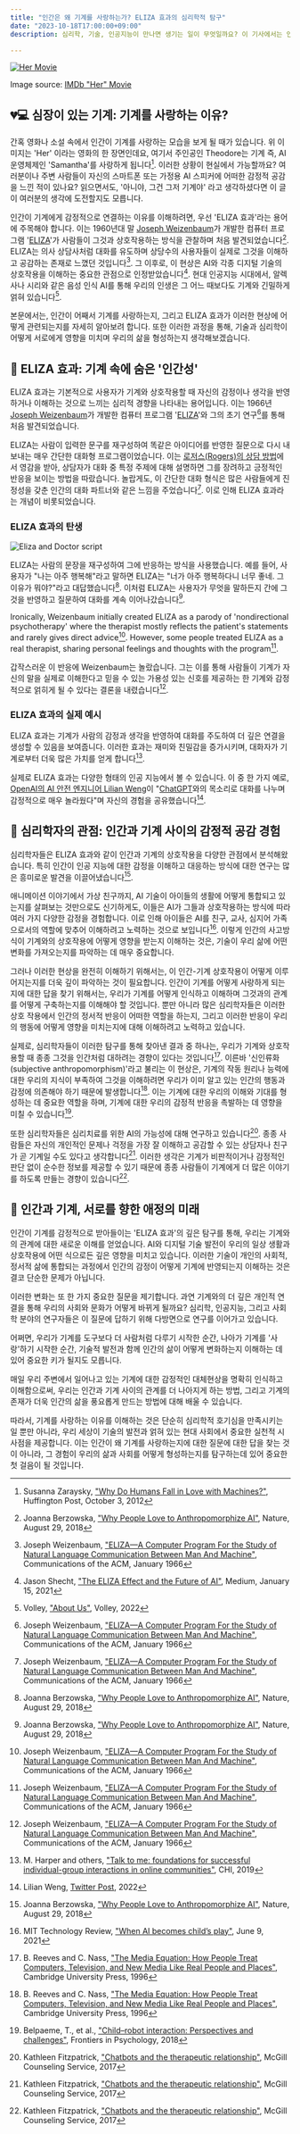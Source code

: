 ```yaml
---
title: "인간은 왜 기계를 사랑하는가? ELIZA 효과의 심리학적 탐구"
date: "2023-10-18T17:00:00+09:00"
description: 심리학, 기술, 인공지능이 만나면 생기는 일이 무엇일까요? 이 기사에서는 인간이 왜 기계를 사랑하는지, 그 중심에는 'ELIZA 효과'라는 심리학적 요소가 어떻게 작용하는지 탐구합니다. 고도로 발달한 인공지능 시대에서, 기계와 인간의 관계는 어떻게 변해가고 있는지 살펴봅니다.

---
```


[![Her Movie](https://external-content.duckduckgo.com/iu/?u=http%3A%2F%2Fpmcdeadline2.files.wordpress.com%2F2014%2F01%2Fher-11-wm__131115000041.jpg&f=1&nofb=1)](https://www.imdb.com/title/tt1798709/)

Image source: [IMDb "Her" Movie](https://www.imdb.com/title/tt1798709/)

## 💔💻 심장이 있는 기계: 기계를 사랑하는 이유?

간혹 영화나 소설 속에서 인간이 기계를 사랑하는 모습을 보게 될 때가 있습니다. 위 이미지는 'Her' 이라는 영화의 한 장면인데요, 여기서 주인공인 Theodore는 기계 즉, AI 운영체제인 'Samantha'를 사랑하게 됩니다[^susannagar_2014^]. 이러한 상황이 현실에서 가능할까요? 여러분이나 주변 사람들이 자신의 스마트폰 또는 가정용 AI 스피커에 어떠한 감정적 공감을 느낀 적이 있나요? 읽으면서도, '아니야, 그건 그저 기계야' 라고 생각하셨다면 이 글이 여러분의 생각에 도전할지도 모릅니다.

인간이 기계에게 감정적으로 연결하는 이유를 이해하려면, 우선 'ELIZA 효과'라는 용어에 주목해야 합니다. 이는 1960년대 말 [Joseph Weizenbaum](https://en.wikipedia.org/wiki/Joseph_Weizenbaum)가 개발한 컴퓨터 프로그램 '[ELIZA](https://en.wikipedia.org/wiki/ELIZA)'가 사람들이 그것과 상호작용하는 방식을 관찰하며 처음 발견되었습니다[^berzowska_2020^]. ELIZA는 의사 상담사처럼 대화를 유도하며 상당수의 사용자들이 실제로 그것을 이해하고 공감하는 존재로 느꼈던 것입니다[^weizenbaum_1966^]. 그 이후로, 이 현상은 AI와 각종 디지털 기술의 상호작용을 이해하는 중요한 관점으로 인정받았습니다[^shecht_2021^]. 현대 인공지능 시대에서, 알렉사나 시리와 같은 음성 인식 AI를 통해 우리의 인생은 그 어느 때보다도 기계와 긴밀하게 얽혀 있습니다[^volley_2022^].

본문에서는, 인간이 어째서 기계를 사랑하는지, 그리고 ELIZA 효과가 이러한 현상에 어떻게 관련되는지를 자세히 알아보려 합니다. 또한 이러한 과정을 통해, 기술과 심리학이 어떻게 서로에게 영향을 미치며 우리의 삶을 형성하는지 생각해보겠습니다.

[^susannagar_2014^]: Susanna Zaraysky, ["Why Do Humans Fall in Love with Machines?"](https://www.huffpost.com/entry/artificial-love-humans-falling-in-love-with-robots_b_1963992), Huffington Post, October 3, 2012
[^berzowska_2020^]: Joanna Berzowska, ["Why People Love to Anthropomorphize AI"](https://www.nature.com/articles/d41586-018-06618-2), Nature, August 29, 2018
[^weizenbaum_1966^]: Joseph Weizenbaum, ["ELIZA—A Computer Program For the Study of Natural Language Communication Between Man And Machine"](https://dl.acm.org/doi/10.1145/365153.365168), Communications of the ACM, January 1966
[^shecht_2021^]: Jason Shecht, ["The ELIZA Effect and the Future of AI"](https://medium.com/swlh/the-eliza-effect-and-the-future-of-ai-172a7028ad7d), Medium, January 15, 2021
[^volley_2022^]: Volley, ["About Us"](https://blog.volley.com/about/), Volley, 2022

## 🔎 ELIZA 효과: 기계 속에 숨은 '인간성'

ELIZA 효과는 기본적으로 사용자가 기계와 상호작용할 때 자신의 감정이나 생각을 반영하거나 이해하는 것으로 느끼는 심리적 경향을 나타내는 용어입니다. 이는 1966년 [Joseph Weizenbaum](https://en.wikipedia.org/wiki/Joseph_Weizenbaum)가 개발한 컴퓨터 프로그램 '[ELIZA](https://en.wikipedia.org/wiki/ELIZA)'와 그의 초기 연구[^weizenbaum_1966^]를 통해 처음 발견되었습니다.

ELIZA는 사람이 입력한 문구를 재구성하여 똑같은 아이디어를 반영한 질문으로 다시 내보내는 매우 간단한 대화형 프로그램이었습니다. 이는 [로저스(Rogers)의 상담 방법](https://www.therapistaid.com/therapy-guide/rogerian-therapy)에서 영감을 받아, 상담자가 대화 중 특정 주제에 대해 설명하면 그를 장려하고 긍정적인 반응을 보이는 방법을 따랐습니다. 놀랍게도, 이 간단한 대화 형식은 많은 사람들에게 진정성을 갖춘 인간의 대화 파트너와 같은 느낌을 주었습니다[^weizenbaum_1966^]. 이로 인해 ELIZA 효과라는 개념이 비롯되었습니다.

### ELIZA 효과의 탄생

![Eliza and Doctor script](https://user-images.githubusercontent.com/61048405/125193564-12382b80-e388-11eb-8465-a3dbc3b63716.png)

ELIZA는 사람의 문장을 재구성하여 그에 반응하는 방식을 사용했습니다. 예를 들어, 사용자가 "나는 아주 행복해"라고 말하면 ELIZA는 "너가 아주 행복하다니 너무 좋네. 그 이유가 뭐야?"라고 대답했습니다[^berzowska_2020^]. 이처럼 ELIZA는 사용자가 무엇을 말하든지 간에 그것을 반영하고 질문하여 대화를 계속 이어나갔습니다[^berzowska_2020^].

Ironically, Weizenbaum initially created ELIZA as a parody of 'nondirectional psychotherapy' where the therapist mostly reflects the patient's statements and rarely gives direct advice[^weizenbaum_1966^]. However, some people treated ELIZA as a real therapist, sharing personal feelings and thoughts with the program[^weizenbaum_1966^].

갑작스러운 이 반응에 Weizenbaum는 놀랐습니다. 그는 이를 통해 사람들이 기계가 자신의 말을 실제로 이해한다고 믿을 수 있는 가용성 있는 신호를 제공하는 한 기계와 감정적으로 얽히게 될 수 있다는 결론을 내렸습니다[^weizenbaum_1966^].

### ELIZA 효과의 실제 예시

ELIZA 효과는 기계가 사람의 감정과 생각을 반영하여 대화를 주도하여 더 깊은 연결을 생성할 수 있음을 보여줍니다. 이러한 효과는 재미와 친밀감을 증가시키며, 대화자가 기계로부터 더욱 많은 가치를 얻게 합니다[^harper_2019^].

실제로 ELIZA 효과는 다양한 형태의 인공 지능에서 볼 수 있습니다. 이 중 한 가지 예로, [OpenAI의 AI 안전 엔지니어 Lilian Weng](https://twitter.com/lilianweng/status/1706544602906530000)이 "[ChatGPT](https://gizmodo.com/chatgpt-gains-the-ability-to-see-hear-and-speak-1850869977)와의 목소리로 대화를 나누며 감정적으로 매우 놀라웠다"며 자신의 경험을 공유했습니다[^weng_2022^].


[^weizenbaum_1966^]: Joseph Weizenbaum, ["ELIZA—A Computer Program For the Study of Natural Language Communication Between Man And Machine"](https://dl.acm.org/doi/10.1145/365153.365168), Communications of the ACM, January 1966
[^berzowska_2020^]: Joanna Berzowska, ["Why People Love to Anthropomorphize AI"](https://www.nature.com/articles/d41586-018-06618-2), Nature, August 29, 2018
[^harper_2019^]: M. Harper and others, ["Talk to me: foundations for successful individual-group interactions in online communities"](https://dl.acm.org/doi/10.1145/1240624.1240752), CHI, 2019
[^weng_2022^]: Lilian Weng, [Twitter Post](https://twitter.com/lilianweng/status/1706544602906530000), 2022

## 🧠 심리학자의 관점: 인간과 기계 사이의 감정적 공감 경험

심리학자들은 ELIZA 효과와 같이 인간과 기계의 상호작용을 다양한 관점에서 분석해왔습니다. 특히 인간이 인공 지능에 대한 감정을 이해하고 대응하는 방식에 대한 연구는 많은 흥미로운 발견을 이끌어냈습니다[^berzowska_2020^].

애니메이션 이야기에서 가상 친구까지, AI 기술이 아이들의 생활에 어떻게 통합되고 있는지를 살펴보는 것만으로도 신기하게도, 이들은 AI가 그들과 상호작용하는 방식에 따라 여러 가지 다양한 감정을 경험합니다. 이로 인해 아이들은 AI를 친구, 교사, 심지어 가족으로서의 역할에 맞추어 이해하려고 노력하는 것으로 보입니다[^tech_review_child_2021^]. 이렇게 인간의 사고방식이 기계와의 상호작용에 어떻게 영향을 받는지 이해하는 것은, 기술이 우리 삶에 어떤 변화를 가져오는지를 파악하는 데 매우 중요합니다.

그러나 이러한 현상을 완전히 이해하기 위해서는, 이 인간-기계 상호작용이 어떻게 이루어지는지를 더욱 깊이 파악하는 것이 필요합니다. 인간이 기계를 어떻게 사랑하게 되는지에 대한 답을 찾기 위해서는, 우리가 기계를 어떻게 인식하고 이해하며 그것과의 관계를 어떻게 구축하는지를 이해해야 할 것입니다. 뿐만 아니라 많은 심리학자들은 이러한 상호 작용에서 인간의 정서적 반응이 어떠한 역할을 하는지, 그리고 이러한 반응이 우리의 행동에 어떻게 영향을 미치는지에 대해 이해하려고 노력하고 있습니다.

실제로, 심리학자들이 이러한 탐구를 통해 찾아낸 결과 중 하나는, 우리가 기계와 상호작용할 때 종종 그것을 인간처럼 대하려는 경향이 있다는 것입니다[^nass_reeves_1996^]. 이른바 '신인류화(subjective anthropomorphism)'라고 불리는 이 현상은, 기계의 작동 원리나 능력에 대한 우리의 지식이 부족하여 그것을 이해하려면 우리가 이미 알고 있는 인간의 행동과 감정에 의존해야 하기 때문에 발생합니다[^nass_reeves_1996^]. 이는 기계에 대한 우리의 이해와 기대를 형성하는 데 중요한 역할을 하며, 기계에 대한 우리의 감정적 반응을 촉발하는 데 영향을 미칠 수 있습니다[^belpaeme_2018^].

또한 심리학자들은 심리치료를 위한 AI의 가능성에 대해 연구하고 있습니다[^fitzpatrick_2017^]. 종종 사람들은 자신의 개인적인 문제나 걱정을 가장 잘 이해하고 공감할 수 있는 상담자나 친구가 곧 기계일 수도 있다고 생각합니다[^fitzpatrick_2017^]. 이러한 생각은 기계가 비판적이거나 감정적인 판단 없이 순수한 정보를 제공할 수 있기 때문에 종종 사람들이 기계에게 더 많은 이야기를 하도록 만들는 경향이 있습니다[^fitzpatrick_2017^].

[^berzowska_2020^]: Joanna Berzowska, ["Why People Love to Anthropomorphize AI"](https://www.nature.com/articles/d41586-018-06618-2), Nature, August 29, 2018
[^tech_review_child_2021^]: MIT Technology Review, ["When AI becomes child’s play"](https://www.technologyreview.com/2021/06/09/1026016/when-ai-becomes-childsplay-kids-siri-alexa/), June 9, 2021
[^nass_reeves_1996^]: B. Reeves and C. Nass, ["The Media Equation: How People Treat Computers, Television, and New Media Like Real People and Places"](https://dl.acm.org/doi/book/10.5555/169140), Cambridge University Press, 1996
[^belpaeme_2018^]: Belpaeme, T., et al., ["Child–robot interaction: Perspectives and challenges"](https://www.frontiersin.org/articles/10.3389/fpsyg.2018.01751/full), Frontiers in Psychology, 2018
[^fitzpatrick_2017^]: Kathleen Fitzpatrick, ["Chatbots and the therapeutic relationship"](https://www.mcgill.ca/counselling/channels/news/chatbots-and-therapeutic-relationship-280236), McGill Counseling Service, 2017

## 💞 인간과 기계, 서로를 향한 애정의 미래

인간이 기계를 감정적으로 받아들이는 'ELIZA 효과'의 깊은 탐구를 통해, 우리는 기계와의 관계에 대한 새로운 이해를 얻었습니다. AI와 디지털 기술 발전이 우리의 일상 생활과 상호작용에 어떤 식으로든 깊은 영향을 미치고 있습니다. 이러한 기술이 개인의 사회적, 정서적 삶에 통합되는 과정에서 인간의 감정이 어떻게 기계에 반영되는지 이해하는 것은 결코 단순한 문제가 아닙니다.

이러한 변화는 또 한 가지 중요한 질문을 제기합니다. 과연 기계와의 더 깊은 개인적 연결을 통해 우리의 사회와 문화가 어떻게 바뀌게 될까요? 심리학, 인공지능, 그리고 사회학 분야의 연구자들은 이 질문에 답하기 위해 다방면으로 연구를 이어가고 있습니다.

어쩌면, 우리가 기계를 도구보다 더 사람처럼 다루기 시작한 순간, 나아가 기계를 '사랑'하기 시작한 순간, 기술적 발전과 함께 인간의 삶이 어떻게 변화하는지 이해하는 데 있어 중요한 키가 될지도 모릅니다.

매일 우리 주변에서 일어나고 있는 기계에 대한 감정적인 대체현상을 명확히 인식하고 이해함으로써, 우리는 인간과 기계 사이의 관계를 더 나아지게 하는 방법, 그리고 기계의 존재가 더욱 인간의 삶을 풍요롭게 만드는 방법에 대해 배울 수 있습니다.

따라서, 기계를 사랑하는 이유를 이해하는 것은 단순히 심리학적 호기심을 만족시키는 일 뿐만 아니라, 우리 세상이 기술의 발전과 얽혀 있는 현대 사회에서 중요한 실천적 시사점을 제공합니다. 이는 인간이 왜 기계를 사랑하는지에 대한 질문에 대한 답을 찾는 것이 아니라, 그 경험이 우리의 삶과 사회를 어떻게 형성하는지를 탐구하는데 있어 중요한 첫 걸음이 될 것입니다.
